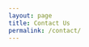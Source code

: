 ```yaml
---
layout: page
title: Contact Us
permalink: /contact/
---
```


<head>
    <title>Example form</title>
    <style type="text/css">
    .container {
        width: 500px;
        clear: both;
    }
    .container input {
        width: 100%;
        clear: both;
    }
    .container2 {
        width: 20px;
        clear: both;
    }

    </style>
</head>

<br>
<h1 style="color:blue;"> Contact Us </h1>
Currently you are working out our page for both Dynamians and Dynamic Stores. 
However, if you want to join us or keep you updated, you can subscribe us and we 
will send you the latest update.


<!-- Simple Form https://getsimpleform.com -->
<form action="https://getsimpleform.com/messages?form_api_token=2aa27ab464ae307cb6508c36c81ed5be" method="post">
  <!-- the redirect_to is optional, the form will redirect to the referrer on submission -->
  <input type='hidden' name='redirect_to' value='http://localhost:4000/' />
  <!-- all your input fields here.... -->
  <table style="width:100%">
	  <col width="100px" />
	  <col width="150px" />
	  <font color="red">* Required Information</font>
	  <tr>
		<td> First Name:<font color="red">*</font> </td>
		<td> <input type='text' align="left" name='First Name: ' size="30" required/> </td>		
	  </tr>
	  <tr>
		<td> Last Name:<font color="red">*</font> </td>
		<td> <input type='text' align="right" name='Last Name: ' size="30" required/> </td>		
	  </tr>
	  <tr>
		<td> Gender: </td>
		<td> <input type="radio" name="Gender: " value="Male"> Male 
			 <input type="radio" name="Gender: " value="Female"> Female 
			 <input type="radio" name="Gender: " value="Other"> Other </td>		
	  </tr>
	  <!--
	  <tr>
		<td> Age: </td>
		<td> <input type='text' align="right" name='Age: ' size="5"/> </td>		
	  </tr>
	  -->
	  <tr>
		<td> Email:<font color="red">*</font> </td>
		<td> <input type='text' align="right" name='Email: ' size="30" required/> </td>		
	  </tr>
	  <tr>
		<td> Message: </td>
		<td> <textarea rows="4" cols="50" name="Message: " > Enter text here... </textarea> </td>		
	  </tr>
  </table>
  <input type='submit' value='Submit' />
</form>

